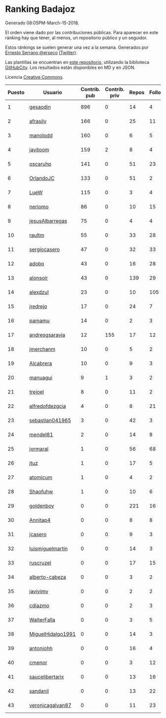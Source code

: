 # Ranking Badajoz

Generado 08:05PM-March-15-2018.

El orden viene dado por las contribuciones públicas. Para aparecer en este ránking hay que tener, al menos, un repositorio público y un seguidor.

Estos ránkings se suelen generar una vez a la semana. Generados por [Ernesto Serrano @erseco](https://github.com/erseco/) [(Twitter)](https://twitter.com/erseco).

Las plantillas se encuentran en [este repositorio](https://github.com/iblancasa/GH-Spanish-Ranking), utilizando la biblioteca [GitHubCity](https://github.com/iblancasa/GitHubCity). Los resultados están disponibles en MD y en JSON.

Licencia [Creative Commons](https://creativecommons.org/licenses/by/4.0/).

| Puesto   |  Usuario  | Contrib. pub | Contrib. priv |Repos| Followers | Desde |  Avatar  |
|----------|-----------|--------------|---------------|-----|-----------|-------|----------|
|1|[gesaodin](https://github.com/gesaodin)|896|0|14|4|2015-03-13|![gesaodin](https://avatars2.githubusercontent.com/u/11463651)|
|2|[afrasilv](https://github.com/afrasilv)|166|0|25|11|2014-10-15|![afrasilv](https://avatars2.githubusercontent.com/u/9256924)|
|3|[manolodd](https://github.com/manolodd)|160|0|6|5|2013-08-08|![manolodd](https://avatars1.githubusercontent.com/u/5189679)|
|4|[javitoom](https://github.com/javitoom)|159|2|8|4|2015-09-16|![javitoom](https://avatars2.githubusercontent.com/u/14310769)|
|5|[oscaruhp](https://github.com/oscaruhp)|141|0|51|23|2011-06-18|![oscaruhp](https://avatars0.githubusercontent.com/u/859116)|
|6|[OrlandoJC](https://github.com/OrlandoJC)|133|0|51|2|2016-04-15|![OrlandoJC](https://avatars1.githubusercontent.com/u/18491737)|
|7|[LueW](https://github.com/LueW)|115|0|3|4|2016-07-06|![LueW](https://avatars0.githubusercontent.com/u/20323507)|
|8|[neriomo](https://github.com/neriomo)|86|0|10|15|2015-01-17|![neriomo](https://avatars1.githubusercontent.com/u/10569358)|
|9|[jesusAlbarregas](https://github.com/jesusAlbarregas)|75|0|4|4|2015-11-05|![jesusAlbarregas](https://avatars3.githubusercontent.com/u/15678914)|
|10|[raultm](https://github.com/raultm)|55|0|33|28|2011-03-09|![raultm](https://avatars3.githubusercontent.com/u/659494)|
|11|[sergiocasero](https://github.com/sergiocasero)|47|0|32|33|2015-02-03|![sergiocasero](https://avatars1.githubusercontent.com/u/10833202)|
|12|[adobo](https://github.com/adobo)|43|0|16|28|2011-05-09|![adobo](https://avatars1.githubusercontent.com/u/776565)|
|13|[alonsoir](https://github.com/alonsoir)|43|0|139|29|2012-09-23|![alonsoir](https://avatars1.githubusercontent.com/u/2405946)|
|14|[alexdzul](https://github.com/alexdzul)|23|0|10|105|2012-06-29|![alexdzul](https://avatars2.githubusercontent.com/u/1907359)|
|15|[jredrejo](https://github.com/jredrejo)|17|0|24|7|2011-08-27|![jredrejo](https://avatars2.githubusercontent.com/u/1008178)|
|16|[pamamu](https://github.com/pamamu)|14|0|2|3|2014-11-19|![pamamu](https://avatars0.githubusercontent.com/u/9834603)|
|17|[andresgsaravia](https://github.com/andresgsaravia)|12|155|17|12|2011-06-13|![andresgsaravia](https://avatars1.githubusercontent.com/u/847815)|
|18|[jmerchanm](https://github.com/jmerchanm)|10|0|5|2|2016-01-10|![jmerchanm](https://avatars2.githubusercontent.com/u/16636179)|
|19|[Alcabrera](https://github.com/Alcabrera)|10|0|9|3|2017-02-23|![Alcabrera](https://avatars0.githubusercontent.com/u/25983224)|
|20|[manuagui](https://github.com/manuagui)|9|1|3|2|2013-05-09|![manuagui](https://avatars0.githubusercontent.com/u/4390275)|
|21|[trejoel](https://github.com/trejoel)|8|0|11|2|2014-12-05|![trejoel](https://avatars2.githubusercontent.com/u/10090873)|
|22|[alfredofdezgcia](https://github.com/alfredofdezgcia)|4|0|8|21|2016-11-08|![alfredofdezgcia](https://avatars2.githubusercontent.com/u/23337512)|
|23|[sebastian041965](https://github.com/sebastian041965)|3|0|42|3|2013-10-07|![sebastian041965](https://avatars1.githubusercontent.com/u/5628346)|
|24|[mendel81](https://github.com/mendel81)|2|0|14|8|2012-07-18|![mendel81](https://avatars3.githubusercontent.com/u/1996771)|
|25|[jormaral](https://github.com/jormaral)|1|0|56|68|2011-06-03|![jormaral](https://avatars1.githubusercontent.com/u/827073)|
|26|[jtuz](https://github.com/jtuz)|1|0|17|5|2011-12-01|![jtuz](https://avatars2.githubusercontent.com/u/1232719)|
|27|[atomicum](https://github.com/atomicum)|1|0|4|2|2014-01-13|![atomicum](https://avatars1.githubusercontent.com/u/6386399)|
|28|[Shaofuhw](https://github.com/Shaofuhw)|1|0|10|6|2015-12-11|![Shaofuhw](https://avatars3.githubusercontent.com/u/16259768)|
|29|[goldenboy](https://github.com/goldenboy)|0|0|221|16|2009-05-27|![goldenboy](https://avatars0.githubusercontent.com/u/89311)|
|30|[Annitap4](https://github.com/Annitap4)|0|0|8|8|2010-08-30|![Annitap4](https://avatars1.githubusercontent.com/u/381260)|
|31|[jcasero](https://github.com/jcasero)|0|0|9|3|2012-05-06|![jcasero](https://avatars3.githubusercontent.com/u/1710851)|
|32|[luismiguelmartin](https://github.com/luismiguelmartin)|0|0|14|3|2012-07-07|![luismiguelmartin](https://avatars1.githubusercontent.com/u/1935342)|
|33|[ruscruzel](https://github.com/ruscruzel)|0|0|17|15|2013-07-09|![ruscruzel](https://avatars3.githubusercontent.com/u/4977448)|
|34|[alberto-cabeza](https://github.com/alberto-cabeza)|0|0|3|2|2013-12-19|![alberto-cabeza](https://avatars2.githubusercontent.com/u/6225528)|
|35|[javivimv](https://github.com/javivimv)|0|0|2|2|2014-02-17|![javivimv](https://avatars2.githubusercontent.com/u/6708850)|
|36|[cdiazmo](https://github.com/cdiazmo)|0|0|2|3|2014-09-23|![cdiazmo](https://avatars0.githubusercontent.com/u/8872502)|
|37|[WalterFalla](https://github.com/WalterFalla)|0|0|3|5|2015-02-10|![WalterFalla](https://avatars3.githubusercontent.com/u/10943040)|
|38|[MiguelHidalgo1991](https://github.com/MiguelHidalgo1991)|0|0|14|3|2015-02-03|![MiguelHidalgo1991](https://avatars2.githubusercontent.com/u/10829078)|
|39|[antoniohh](https://github.com/antoniohh)|0|0|16|4|2016-02-03|![antoniohh](https://avatars1.githubusercontent.com/u/17055656)|
|40|[cmenor](https://github.com/cmenor)|0|0|3|12|2016-10-07|![cmenor](https://avatars3.githubusercontent.com/u/22678047)|
|41|[saucelibertarix](https://github.com/saucelibertarix)|0|0|13|16|2016-10-07|![saucelibertarix](https://avatars1.githubusercontent.com/u/22678042)|
|42|[sandanil](https://github.com/sandanil)|0|0|13|22|2016-10-07|![sandanil](https://avatars1.githubusercontent.com/u/22678110)|
|43|[veronicagalvan87](https://github.com/veronicagalvan87)|0|0|11|23|2016-10-07|![veronicagalvan87](https://avatars0.githubusercontent.com/u/22678056)|
